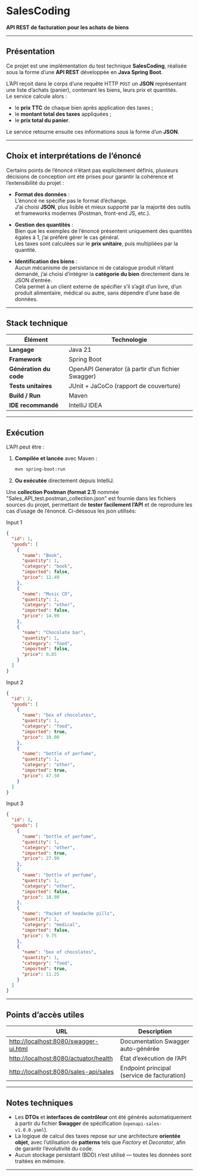 # SalesCoding
**API REST de facturation pour les achats de biens**

---

## Présentation

Ce projet est une implémentation du test technique **SalesCoding**, réalisée sous la forme d’une **API REST** développée en **Java Spring Boot**.

L’API reçoit dans le corps d’une requête HTTP `POST` un **JSON** représentant une liste d’achats (panier), contenant les biens, leurs prix et quantités.  
Le service calcule alors :
- le **prix TTC** de chaque bien après application des taxes ;
- le **montant total des taxes** appliquées ;
- le **prix total du panier**.

Le service retourne ensuite ces informations sous la forme d’un **JSON**.

---

## Choix et interprétations de l’énoncé

Certains points de l’énoncé n’étant pas explicitement définis, plusieurs décisions de conception ont été prises pour garantir la cohérence et l’extensibilité du projet :

- **Format des données** :  
  L’énoncé ne spécifie pas le format d’échange.  
  J’ai choisi **JSON**, plus lisible et mieux supporté par la majorité des outils et frameworks modernes (Postman, front-end JS, etc.).

- **Gestion des quantités** :  
  Bien que les exemples de l’énoncé présentent uniquement des quantités égales à 1, j’ai préféré gérer le cas général.  
  Les taxes sont calculées sur le **prix unitaire**, puis multipliées par la quantité.

- **Identification des biens** :  
  Aucun mécanisme de persistance ni de catalogue produit n’étant demandé, j’ai choisi d’intégrer la **catégorie du bien** directement dans le JSON d’entrée.  
  Cela permet à un client externe de spécifier s’il s’agit d’un livre, d’un produit alimentaire, médical ou autre, sans dépendre d’une base de données.

---

## Stack technique

| Élément | Technologie |
|----------|--------------|
| **Langage** | Java 21 |
| **Framework** | Spring Boot |
| **Génération du code** | OpenAPI Generator (à partir d’un fichier Swagger) |
| **Tests unitaires** | JUnit + JaCoCo (rapport de couverture) |
| **Build / Run** | Maven |
| **IDE recommandé** | IntelliJ IDEA |

---

## Exécution

L’API peut être :
1. **Compilée et lancée** avec Maven :
   ```bash
   mvn spring-boot:run
   ```
2. **Ou exécutée** directement depuis IntelliJ.

Une **collection Postman (format 2.1)** nommée "Sales_API_test.postman_collection.json" est fournie dans les fichiers sources du projet, permettant de **tester facilement l’API** et de reproduire les cas d’usage de l’énoncé.
Ci-dessous les json utilisés:

Input 1
```json
{
  "id": 1,
  "goods": [
    {
      "name": "Book",
      "quantity": 1,
      "category": "book",
      "imported": false,
      "price": 12.49
    },
    {
      "name": "Music CD",
      "quantity": 1,
      "category": "other",
      "imported": false,
      "price": 14.99
    },
    {
      "name": "Chocolate bar",
      "quantity": 1,
      "category": "food",
      "imported": false,
      "price": 0.85
    }
  ]
}
```
Input 2
```json
{
  "id": 2,
  "goods": [
    {
      "name": "box of chocolates",
      "quantity": 1,
      "category": "food",
      "imported": true,
      "price": 10.00
    },
    {
      "name": "bottle of perfume",
      "quantity": 1,
      "category": "other",
      "imported": true,
      "price": 47.50
    }
  ]
}
```

Input 3
```json
{
  "id": 3,
  "goods": [
    {
      "name": "bottle of perfume",
      "quantity": 1,
      "category": "other",
      "imported": true,
      "price": 27.99
    },
    {
      "name": "bottle of perfume",
      "quantity": 1,
      "category": "other",
      "imported": false,
      "price": 18.99
    },
    {
      "name": "Packet of headache pills",
      "quantity": 1,
      "category": "medical",
      "imported": false,
      "price": 9.75
    },
    {
      "name": "box of chocolates",
      "quantity": 1,
      "category": "food",
      "imported": true,
      "price": 11.25
    }
  ]
}
```

---

## Points d’accès utiles

| URL | Description |
|------|--------------|
| [http://localhost:8080/swagger-ui.html](http://localhost:8080/sales-api/swagger-ui.html) | Documentation Swagger auto-générée |
| [http://localhost:8080/actuator/health](http://localhost:8080/sales-api/actuator/health) | État d’exécution de l’API |
| [http://localhost:8080/sales-api/sales](http://localhost:8080/sales-api/sales) | Endpoint principal (service de facturation) |

---

## Notes techniques

- Les **DTOs** et **interfaces de contrôleur** ont été générés automatiquement à partir du fichier **Swagger** de spécification (`openapi-sales-v1.0.0.yaml`).
- La logique de calcul des taxes repose sur une architecture **orientée objet**, avec l’utilisation de **patterns** tels que *Factory* et *Decorator*, afin de garantir l’évolutivité du code.
- Aucun stockage persistant (BDD) n’est utilisé — toutes les données sont traitées en mémoire.

---

